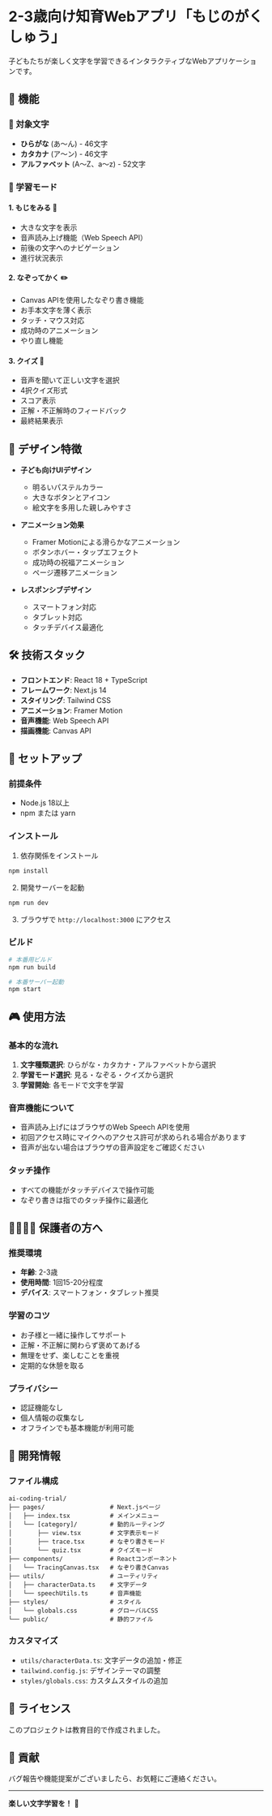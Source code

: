 # 2-3歳向け知育Webアプリ「もじのがくしゅう」

子どもたちが楽しく文字を学習できるインタラクティブなWebアプリケーションです。

## 📱 機能

### 📝 対象文字
- **ひらがな** (あ〜ん) - 46文字
- **カタカナ** (ア〜ン) - 46文字  
- **アルファベット** (A〜Z、a〜z) - 52文字

### 🎯 学習モード

#### 1. もじをみる 👀
- 大きな文字を表示
- 音声読み上げ機能（Web Speech API）
- 前後の文字へのナビゲーション
- 進行状況表示

#### 2. なぞってかく ✏️
- Canvas APIを使用したなぞり書き機能
- お手本文字を薄く表示
- タッチ・マウス対応
- 成功時のアニメーション
- やり直し機能

#### 3. クイズ 🎯
- 音声を聞いて正しい文字を選択
- 4択クイズ形式
- スコア表示
- 正解・不正解時のフィードバック
- 最終結果表示

## 🎨 デザイン特徴

- **子ども向けUIデザイン**
  - 明るいパステルカラー
  - 大きなボタンとアイコン
  - 絵文字を多用した親しみやすさ

- **アニメーション効果**
  - Framer Motionによる滑らかなアニメーション
  - ボタンホバー・タップエフェクト
  - 成功時の祝福アニメーション
  - ページ遷移アニメーション

- **レスポンシブデザイン**
  - スマートフォン対応
  - タブレット対応
  - タッチデバイス最適化

## 🛠️ 技術スタック

- **フロントエンド**: React 18 + TypeScript
- **フレームワーク**: Next.js 14
- **スタイリング**: Tailwind CSS
- **アニメーション**: Framer Motion
- **音声機能**: Web Speech API
- **描画機能**: Canvas API

## 🚀 セットアップ

### 前提条件
- Node.js 18以上
- npm または yarn

### インストール

1. 依存関係をインストール
```bash
npm install
```

2. 開発サーバーを起動
```bash
npm run dev
```

3. ブラウザで `http://localhost:3000` にアクセス

### ビルド
```bash
# 本番用ビルド
npm run build

# 本番サーバー起動
npm start
```

## 🎮 使用方法

### 基本的な流れ
1. **文字種類選択**: ひらがな・カタカナ・アルファベットから選択
2. **学習モード選択**: 見る・なぞる・クイズから選択
3. **学習開始**: 各モードで文字を学習

### 音声機能について
- 音声読み上げにはブラウザのWeb Speech APIを使用
- 初回アクセス時にマイクへのアクセス許可が求められる場合があります
- 音声が出ない場合はブラウザの音声設定をご確認ください

### タッチ操作
- すべての機能がタッチデバイスで操作可能
- なぞり書きは指でのタッチ操作に最適化

## 👨‍👩‍👧‍👦 保護者の方へ

### 推奨環境
- **年齢**: 2-3歳
- **使用時間**: 1回15-20分程度
- **デバイス**: スマートフォン・タブレット推奨

### 学習のコツ
- お子様と一緒に操作してサポート
- 正解・不正解に関わらず褒めてあげる
- 無理をせず、楽しむことを重視
- 定期的な休憩を取る

### プライバシー
- 認証機能なし
- 個人情報の収集なし
- オフラインでも基本機能が利用可能

## 🔧 開発情報

### ファイル構成
```
ai-coding-trial/
├── pages/                  # Next.jsページ
│   ├── index.tsx           # メインメニュー
│   └── [category]/         # 動的ルーティング
│       ├── view.tsx        # 文字表示モード
│       ├── trace.tsx       # なぞり書きモード
│       └── quiz.tsx        # クイズモード
├── components/             # Reactコンポーネント
│   └── TracingCanvas.tsx   # なぞり書きCanvas
├── utils/                  # ユーティリティ
│   ├── characterData.ts    # 文字データ
│   └── speechUtils.ts      # 音声機能
├── styles/                 # スタイル
│   └── globals.css         # グローバルCSS
└── public/                 # 静的ファイル
```

### カスタマイズ
- `utils/characterData.ts`: 文字データの追加・修正
- `tailwind.config.js`: デザインテーマの調整
- `styles/globals.css`: カスタムスタイルの追加

## 📄 ライセンス

このプロジェクトは教育目的で作成されました。

## 🤝 貢献

バグ報告や機能提案がございましたら、お気軽にご連絡ください。

---

**楽しい文字学習を！** 🌟 